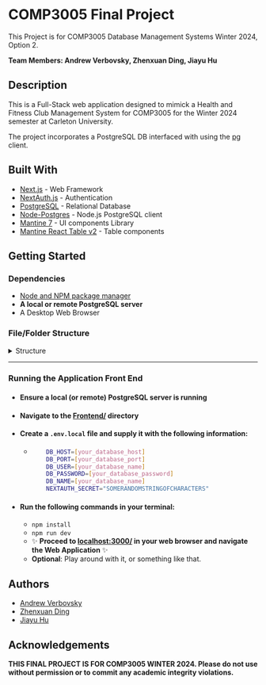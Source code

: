 # COMP3005 Final Project

This Project is for COMP3005 Database Management Systems Winter 2024, Option 2.

**Team Members: Andrew Verbovsky, Zhenxuan Ding, Jiayu Hu**

## Description

This is a Full-Stack web application designed to mimick a Health and Fitness Club Management System for COMP3005 for the Winter 2024 semester at Carleton University.

The project incorporates a PostgreSQL DB interfaced with using the [pg](https://node-postgres.com/) client.


## Built With

* [Next.js](https://nextjs.org/) - Web Framework
* [NextAuth.js](https://next-auth.js.org/) - Authentication
* [PostgreSQL](https://www.postgresql.org/) - Relational Database
* [Node-Postgres](https://node-postgres.com/) - Node.js PostgreSQL client
* [Mantine 7](https://mantine.dev/) - UI components Library
* [Mantine React Table v2](https://v2.mantine-react-table.com/) - Table components


## Getting Started

### Dependencies

* [Node and NPM package manager](https://docs.npmjs.com/downloading-and-installing-node-js-and-npm#checking-your-version-of-npm-and-nodejs)
* **A local or remote PostgreSQL server**
* A Desktop Web Browser

### File/Folder Structure

<details>
<summary>Structure</summary>
<br>

```
├── Documentation - (Diagrams)
│   ├── Diagrams.drawio
│   ├── ER Diagram.png
│   └── Schema.png
├── Frontend - (Directory for Next JS Webapp Frontend)
│   ├── .env.local - (PLACE YOUR DATABASE CONNECTION INFO HERE)
│   ├── db.ts - (A file defining some types and DB connection read from environment variables)
│   ├── components (React components)
│   └── pages (Web pages)
│       └── api (All API functions corresponding to outlined features)
├── GRADING.md - (A copy of the Project Grading Scheme in markdown format)
├── Project_COMP_3005_W24_V2.pdf - (Project Specifications)
├── Project Report.pdf - (Project Report)
├── README.md
└── SQL - (SQL query scripts to inititalize the Database and populate it with data)
    ├── DDL.sql - Script to define database structure
    ├── DML.sql - Script to populate with initial data
    └── DQL.sql - Script to view database table data
```
</details>

---


### Running the Application Front End

* #### Ensure a local (or remote) PostgreSQL server is running
* #### Navigate to the [Frontend/](./Frontend/) directory
* #### Create a ```.env.local``` file and supply it with the following information:
  * ```bash
        DB_HOST=[your_database_host]
        DB_PORT=[your_database_port]
        DB_USER=[your_database_name]
        DB_PASSWORD=[your_database_password]
        DB_NAME=[your_database_name]
        NEXTAUTH_SECRET="SOMERANDOMSTRINGOFCHARACTERS"
* #### Run the following commands in your terminal:
  * ```npm install```
  * ```npm run dev```
  * :sparkles: **Proceed to [localhost:3000/](http://localhost:3000/) in your web browser and navigate the Web Application** :sparkles:
  * **Optional**: Play around with it, or something like that.


## Authors

* [Andrew Verbovsky](https://github.com/Andrew-Ver)
* [Zhenxuan Ding](https://github.com/InvalidPathException)
* [Jiayu Hu](https://github.com/JennyHo5)

## Acknowledgements

**THIS FINAL PROJECT IS FOR COMP3005 WINTER 2024. Please do not use without permission or to commit any academic integrity violations.**
